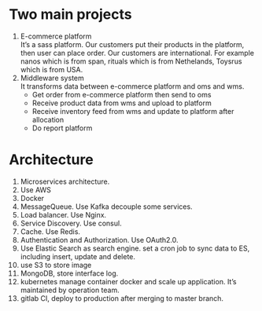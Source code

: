 # Two main projects
1. E-commerce platform  
It’s a sass platform. Our customers put their products in the platform, then user can place order. Our customers are international. For example nanos which is from span, rituals which is from Nethelands, Toysrus which is from USA.
2. Middleware system  
It transforms data between e-commerce platform and oms and wms.
	- Get order from e-commerce platform then send to oms
	- Receive product data from wms and upload to platform
	- Receive inventory feed from wms and update to platform after allocation
	- Do report platform

# Architecture
1. Microservices architecture.
1. Use AWS
1. Docker
1. MessageQueue. Use Kafka decouple some services.
1. Load balancer. Use Nginx.
1. Service Discovery. Use consul.
1. Cache. Use Redis.
1. Authentication and Authorization. Use OAuth2.0.
1. Use Elastic Search as search engine. set a cron job to sync data to ES, including insert, update and delete. 
1. use S3 to store image 
1. MongoDB, store interface log.
1. kubernetes manage container docker and scale up application. It’s maintained by operation team.
1. gitlab CI, deploy to production after merging to master branch.
